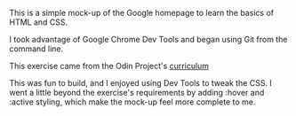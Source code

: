 This is a simple mock-up of the Google homepage to learn the basics of HTML and CSS.

I took advantage of Google Chrome Dev Tools and began using Git from the command line.

This exercise came from the Odin Project's [curriculum](http://www.theodinproject.com/web-development-101/html-css)

This was fun to build, and I enjoyed using Dev Tools to tweak the CSS. I went a little beyond the exercise's requirements by adding :hover and :active styling, which make the mock-up feel more complete to me.
